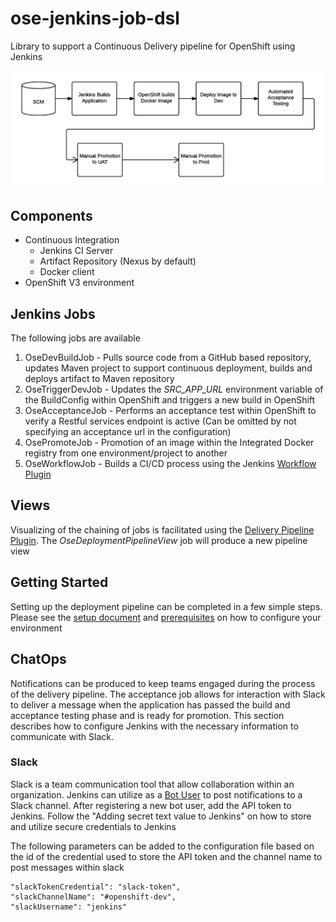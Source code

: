 ose-jenkins-job-dsl
==============

Library to support a Continuous Delivery pipeline for OpenShift using Jenkins

![Jenkins Delivery Overview](docs/images/dsl-overview.png)

## Components

* Continuous Integration
	* Jenkins CI Server
	* Artifact Repository (Nexus by default)
	* Docker client
* OpenShift V3 environment

## Jenkins Jobs

The following jobs are available

1. OseDevBuildJob - Pulls source code from a GitHub based repository, updates Maven project to support continuous deployment, builds and deploys artifact to Maven repository
2. OseTriggerDevJob - Updates the *SRC_APP_URL* environment variable of the BuildConfig within OpenShift and triggers a new build in OpenShift
3. OseAcceptanceJob - Performs an acceptance test within OpenShift to verify a Restful services endpoint is active (Can be omitted by not specifying an acceptance url in the configuration)
4. OsePromoteJob - Promotion of an image within the Integrated Docker registry from one environment/project to another
5. OseWorkflowJob - Builds a CI/CD process using the Jenkins [Workflow Plugin](https://wiki.jenkins-ci.org/display/JENKINS/Workflow+Plugin)

## Views

Visualizing of the chaining of jobs is facilitated using the [Delivery Pipeline Plugin](https://wiki.jenkins-ci.org/display/JENKINS/Delivery+Pipeline+Plugin). The *OseDeploymentPipelineView* job will produce a new pipeline view

## Getting Started

Setting up the deployment pipeline can be completed in a few simple steps. Please see the [setup document](docs/setup.md) and [prerequisites](docs/prerequisites.md) on how to configure your environment

## ChatOps

Notifications can be produced to keep teams engaged during the process of the delivery pipeline. The acceptance job allows for interaction with Slack to deliver a message when the application has passed the build and acceptance testing phase and is ready for promotion. This section describes how to configure Jenkins with the necessary information to communicate with Slack.

### Slack

Slack is a team communication tool that allow collaboration within an organization. Jenkins can utilize as a [Bot User](https://api.slack.com/bot-users) to post notifications to a Slack channel. After registering a new bot user, add the API token to Jenkins. Follow the "Adding secret text value to Jenkins" on how to store and utilize secure credentials to Jenkins

The following parameters can be added to the configuration file based on the id of the credential used to store the API token and the channel name to post messages within slack

```
"slackTokenCredential": "slack-token",
"slackChannelName": "#openshift-dev",
"slackUsername": "jenkins"
```

